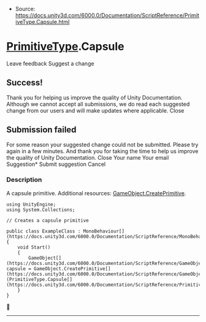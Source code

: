 * Source: https://docs.unity3d.com/6000.0/Documentation/ScriptReference/PrimitiveType.Capsule.html

#  [PrimitiveType](https://docs.unity3d.com/6000.0/Documentation/ScriptReference/PrimitiveType.html).Capsule
Leave feedback
Suggest a change
## Success!
Thank you for helping us improve the quality of Unity Documentation. Although we cannot accept all submissions, we do read each suggested change from our users and will make updates where applicable.
Close
## Submission failed
For some reason your suggested change could not be submitted. Please <a>try again</a> in a few minutes. And thank you for taking the time to help us improve the quality of Unity Documentation.
Close
Your name Your email Suggestion* Submit suggestion
Cancel
### Description
A capsule primitive.
Additional resources: [GameObject.CreatePrimitive](https://docs.unity3d.com/6000.0/Documentation/ScriptReference/GameObject.CreatePrimitive.html).
```
using UnityEngine;
using System.Collections;  
  
// Creates a capsule primitive  
  
public class ExampleClass : MonoBehaviour[](https://docs.unity3d.com/6000.0/Documentation/ScriptReference/MonoBehaviour.html)
{
    void Start()
    {
        GameObject[](https://docs.unity3d.com/6000.0/Documentation/ScriptReference/GameObject.html) capsule = GameObject.CreatePrimitive[](https://docs.unity3d.com/6000.0/Documentation/ScriptReference/GameObject.CreatePrimitive.html)(PrimitiveType.Capsule[](https://docs.unity3d.com/6000.0/Documentation/ScriptReference/PrimitiveType.Capsule.html));
    }
}

```

* * *
